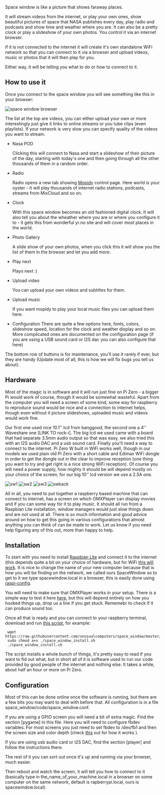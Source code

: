Space window is like a picture that shows faraway places.

It will stream videos from the internet, or play your own ones, show beautiful pictures of space that NASA publishes every day, play radio and podcasts and show time and weather where you are. It can also be a pretty clock or play a slideshow of your own photos. You control it via an internet browser.

If it is not connected to the internet it will create it's own standalone WiFi network so that you can connect to it via a browser and upload videos, music or photos that it will then play for you. 

Either way, it will be telling you what to do or how to connect to it.

 
## How to use it

Once you connect to the space window you will see something like this in your browser: 

![space window browser](https://github.com/unusualcomputers/space_window/blob/master/pics/sw_browser_home.png)

The list at the top are videos, you can either upload your own or more interestingly just give it links to online streams or you tube clips (even playlists). If your network is very slow you can specify quality of the videos you want to stream.

 * Nasa POD   
   
   Clicking this will connect to Nasa and start a slideshow of their picture of the day, starting with today's one and then going through all the other thousands of them in a random order. 

* Radio
  
   Radio opens a new tab showing [Mopidy](https://www.mopidy.com/) control page. Here world is your oyster - it will play thousands of internet radio stations, podcasts, streams from MixCloud and so on.

* Clock

  With this space window becomes an old fashioned digital clock. It will also tell you about the wheather where you are or where you configure it to - it gets this from wonderful yr.no site and will cover most places in the world.

* Photo Gallery

    A slide show of your own photos, when you click this it will show you the list of them in the browser and let you add more.  

* Play next

    Plays next :)

* Upload video

    You can upload your own videos and subtitles for them.

* Upload music

    If you want mopidy to play your local music files you can upload them here.

* Configuration
    There are quite a few options here, fonts, colors, slideshow speed, location for the clock and weather display and so on. More complicated ones are documented on the configuration page (if you are using a USB sound card or I2S dac you can also configure that here)

The bottom row of buttons is for maintenance, you'll use it rarely if ever, but they are handy (Update most of all, this is how we will fix bugs you tell us about).




## Hardware


Most of the magic is in software and it will run just fine on Pi Zero - a bigger Pi would work of course, though it would be somewhat wasteful. Apart from the computer you will need a screen of some kind, some way for raspberry to reproduce sound would be nice and a connection to internet helps, though even without it picture slideshows, uploaded music and videos would work fine. 

Our first one used nice 10.1'' lcd from banggood, the second one a 4'' Waveshare one [LINK TO rock-i]. The big lcd we used came with a board that had separate 3.5mm audio output so that was easy, we also tried this with an I2S audio DAC and a usb sound card. Finally you'll need a way to connect to the internet. Pi Zero W built in WiFi works well, though in our models we used plain old Pi Zero with a short cable and Edimax WiFi dongle in order to get the dongle out in the clear to improve reception (one thing you want to try and get right is a nice strong WiFi reception). Of course you will need a power supply, how mighty it should be will depend mostly on your choice of the screen, for our big 10'' lcd version we use a 2.5A one.

![sw1](https://github.com/unusualcomputers/space_window/blob/master/pics/space1.jpg) ![sw2](https://github.com/unusualcomputers/space_window/blob/master/pics/space3.jpg)
![sw3](https://github.com/unusualcomputers/space_window/blob/master/pics/space4.jpg)
![swback](https://github.com/unusualcomputers/space_window/blob/master/pics/spaceW%20back1.jpg)


All in all, you need to put together a raspberry based machine that can connect to internet, has a screen on which OMXPlayer can display movies and if you can some way for it to play music. It should all run from a Raspbian Lite installation, window managers would just slow things down and are not used at all. There is so much information and good advice around on how to get this going in various configurations that almost anything you can think of can be made to work. Let us know if you need help figuring any of this out, more than happy to help.


## Installation

To start with you need to install [Raspbian Lite](https://www.raspberrypi.org/downloads/raspbian/) and connect it to the internet (this depends quite a bit on your choice of hardware, but for WiFi [this will work](https://www.raspberrypi.org/documentation/configuration/wireless/wireless-cli.md). It is nice to change the name of your new computer because that is how you will be finding on the network, we called ours SpaceWindow so to get to it we type spacewindow.local in a browser, this is easily done using [raspi-config](https://www.raspberrypi.org/documentation/configuration/raspi-config.md).

You will need to make sure that OMXPlayer works in your setup. There is a simple way to test it here [here](https://www.raspberrypi.org/documentation/raspbian/applications/omxplayer.md), but this will depend entirely on how you hooked things up, drop us a line if you get stuck. Rememebr to check if it can produce sound too.

Once all that is ready and you can connect to your raspberry terminal, download and run [this script](https://raw.githubusercontent.com/unusualcomputers/space_window/master/code/space_window_install.sh), for example:

```
 wget https://raw.githubusercontent.com/unusualcomputers/space_window/master/code/space_window_install.sh
 sudo chmod a+x ./space_window_install.sh
 ./space_window_install.sh
```

The script installs a whole bunch of things, it's pretty easy to read if you want to fid out what, but in short all of it is software used to run our code provided by good people of the internet and nothing else. It takes a while, about half an hour or more on Pi Zero.


## Configuration

Most of this can be done online once the software is running, but there are a few bits you may want to deal with before that. 
All configuration is in a file space_window/code/space_window.conf.

If you are using a GPIO screen you will need a bit of extra magic. Find the section [pygame] in this file. Here you will need to configure fbdev variables. For most screens you just need to set fbdev to /dev/fb1 and then the screen size and color depth (check [this](https://github.com/notro/fbtft/wiki/Pygame) out for how it works ). 
 
If you are using usb audio card or I2S DAC, find the section [player] and follow the instructions there.

The rest of it you can sort out once it's up and running via your browser, much easier.

Then reboot and watch the screen, it will tell you how to connect to it (basically type in the_name_of_your_machine.local in a browser on some computer on the same network, default is rapberrypi.local, ours is spacewindow.local).  
 

